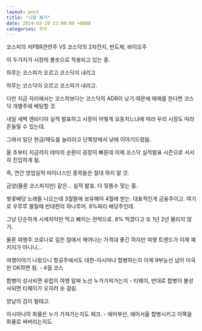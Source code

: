 ```yaml
---
layout: post
title: "시장 복기"
date: 2024-02-20 23:00:00 +0900
categories: 주식
---
```


코스피의 저PBR관련주 VS 코스닥의 2차전지, 반도체, 바이오주

이 두가지가 시장의 롱숏으로 작용되고 있는 중.

하루는 코스피가 오르고 코스닥이 내리고

하루는 코스닥이 오르고 코스피가 내리고.

다만 지금 자리에서는 코스피보다는 코스닥의 ADR이 낮기 때문에 매매를 한다면 코스닥 개별주에 베팅할 것.


내일 새벽 엔비디아 실적 발표하고 시장이 어떻게 요동치느냐에 따라 우리 시장도 따라 흔들릴 수 있는데.

그래서 일단 현금/매도를 늘리라고 단톡방에서 낮에 이야기드렸음.


올 초부터 지금까지 테마의 순환이 굉장히 빠른데 이제 코스닥 실적발표 시즌으로 서서히 진입하게 됨.

즉, 연간 영업실적 마이너스인 종목들은 절대 하지 말 것.

금양(물론 코스피지만) 같은... 실적 발표. 다 뒷통수 맞는 중.


벚꽃배당 노래들 나오는데 3월말에 보유해야 4월에 받는. 대표적인게 금융주이고. 여기로 우루루 몰릴때 반대편의 하나투어. 8%짜리 배당주인데.

그냥 단순하게 시세차익만 먹고 빠지는 전략으로. 8% 먹겠다고 또 1년 2년 물리지 않기.

물론 여행주 코로나로 깊은 잠에서 깨어나는 가격대 좋긴 하지만 여행 트렌드가 이제 패키지가 아니니...

여행이야기 나왔으니 항공주에서도 대한-아시아나 합병하는지 이제 9부능선 넘어 미국만 OK하면 됨. - 4월 코스

합병이 성사되면 유럽의 여행 알짜 노선 누가가져가는지 - 티웨이, 반대로 합병이 불성사되면 티웨이가 오히려 숏 걸림.

양날의 검이 될테고.

아시아나의 화물은 누가 가져가는지도 체크. - 에어부산, 에어서울 합병시키고 이쪽을 화물로 써버리는지도.
